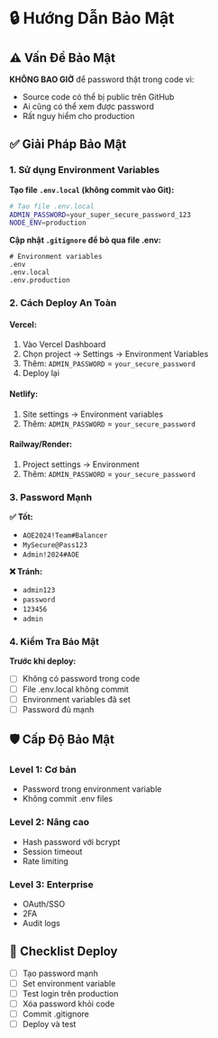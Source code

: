 # 🔒 Hướng Dẫn Bảo Mật

## ⚠️ Vấn Đề Bảo Mật

**KHÔNG BAO GIỜ** để password thật trong code vì:
- Source code có thể bị public trên GitHub
- Ai cũng có thể xem được password
- Rất nguy hiểm cho production

## ✅ Giải Pháp Bảo Mật

### 1. Sử dụng Environment Variables

**Tạo file `.env.local` (không commit vào Git):**
```bash
# Tạo file .env.local
ADMIN_PASSWORD=your_super_secure_password_123
NODE_ENV=production
```

**Cập nhật `.gitignore` để bỏ qua file .env:**
```gitignore
# Environment variables
.env
.env.local
.env.production
```

### 2. Cách Deploy An Toàn

#### **Vercel:**
1. Vào Vercel Dashboard
2. Chọn project → Settings → Environment Variables
3. Thêm: `ADMIN_PASSWORD` = `your_secure_password`
4. Deploy lại

#### **Netlify:**
1. Site settings → Environment variables
2. Thêm: `ADMIN_PASSWORD` = `your_secure_password`

#### **Railway/Render:**
1. Project settings → Environment
2. Thêm: `ADMIN_PASSWORD` = `your_secure_password`

### 3. Password Mạnh

**✅ Tốt:**
- `AOE2024!Team#Balancer`
- `MySecure@Pass123`
- `Admin!2024#AOE`

**❌ Tránh:**
- `admin123`
- `password`
- `123456`
- `admin`

### 4. Kiểm Tra Bảo Mật

**Trước khi deploy:**
- [ ] Không có password trong code
- [ ] File .env.local không commit
- [ ] Environment variables đã set
- [ ] Password đủ mạnh

## 🛡️ Cấp Độ Bảo Mật

### **Level 1: Cơ bản**
- Password trong environment variable
- Không commit .env files

### **Level 2: Nâng cao**
- Hash password với bcrypt
- Session timeout
- Rate limiting

### **Level 3: Enterprise**
- OAuth/SSO
- 2FA
- Audit logs

## 📝 Checklist Deploy

- [ ] Tạo password mạnh
- [ ] Set environment variable
- [ ] Test login trên production
- [ ] Xóa password khỏi code
- [ ] Commit .gitignore
- [ ] Deploy và test
